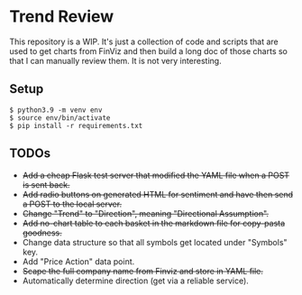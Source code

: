 # Trend Review

This repository is a WIP. It's just a collection of code and scripts that are
used to get charts from FinViz and then build a long doc of those charts so that
I can manually review them. It is not very interesting.


## Setup

```shell
$ python3.9 -m venv env
$ source env/bin/activate
$ pip install -r requirements.txt
```

## TODOs

* ~~Add a cheap Flask test server that modified the YAML file when a POST is sent back.~~
* ~~Add radio buttons on generated HTML for sentiment and have then send a POST to the local server.~~
* ~~Change "Trend" to "Direction", meaning "Directional Assumption".~~
* ~~Add no-chart table to each basket in the markdown file for copy-pasta goodness.~~
* Change data structure so that all symbols get located under "Symbols" key.
* Add "Price Action" data point.
* ~~Scape the full company name from Finviz and store in YAML file.~~
* Automatically determine direction (get via a reliable service).
